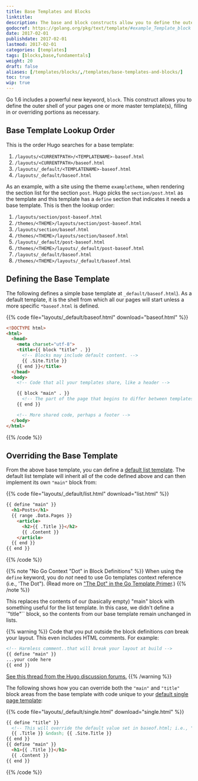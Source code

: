 ```yaml
---
title: Base Templates and Blocks
linktitle:
description: The base and block constructs allow you to define the outer shell of your master templates (i.e., the chrome of the page) in a syntax that allows for easy extending and overwriting.
godocref: https://golang.org/pkg/text/template/#example_Template_block
date: 2017-02-01
publishdate: 2017-02-01
lastmod: 2017-02-01
categories: [templates]
tags: [blocks,base,fundamentals]
weight: 20
draft: false
aliases: [/templates/blocks/,/templates/base-templates-and-blocks/]
toc: true
wip: true
---
```


Go 1.6 includes a powerful new keyword, `block`. This construct allows you to define the outer shell of your pages one or more master template(s), filling in or overriding portions as necessary.

## Base Template Lookup Order

This is the order Hugo searches for a base template:

1. `/layouts/<CURRENTPATH>/<TEMPLATENAME>-baseof.html`
2. `/layouts/<CURRENTPATH>/baseof.html`
3. `/layouts/_default/<TEMPLATENAME>-baseof.html`
4. `/layouts/_default/baseof.html`

As an example, with a site using the theme `exampletheme`, when rendering the section list for the section `post`. Hugo picks the `section/post.html` as the template and this template has a `define` section that indicates it needs a base template. This is then the lookup order:

1. `/layouts/section/post-baseof.html`
2. `/themes/<THEME>/layouts/section/post-baseof.html`
3. `/layouts/section/baseof.html`
4. `/themes/<THEME>/layouts/section/baseof.html`
5. `/layouts/_default/post-baseof.html`
6. `/themes/<THEME>/layouts/_default/post-baseof.html`
7. `/layouts/_default/baseof.html`
8. `/themes/<THEME>/layouts/_default/baseof.html`


## Defining the Base Template

The following defines a simple base template at `_default/baseof.html`). As a default template, it is the shell from which all our pages will start unless a more specific `*baseof.html` is defined.

{{% code file="layouts/_default/baseof.html" download="baseof.html" %}}
```html
<!DOCTYPE html>
<html>
  <head>
    <meta charset="utf-8">
    <title>{{ block "title" . }}
      <!-- Blocks may include default content. -->
      {{ .Site.Title }}
    {{ end }}</title>
  </head>
  <body>
    <!-- Code that all your templates share, like a header -->

    {{ block "main" . }}
      <!-- The part of the page that begins to differ between templates -->
    {{ end }}

    <!-- More shared code, perhaps a footer -->
  </body>
</html>
```
{{% /code %}}

## Overriding the Base Template

From the above base template, you can define a [default list template][hugolists]. The default list template will inherit all of the code defined above and can then implement its own `"main"` block from:

{{% code file="layouts/_default/list.html" download="list.html" %}}
```html
{{ define "main" }}
  <h1>Posts</h1>
  {{ range .Data.Pages }}
    <article>
      <h2>{{ .Title }}</h2>
      {{ .Content }}
    </article>
  {{ end }}
{{ end }}
```
{{% /code %}}

{{% note "No Go Context \"Dot\" in Block Definitions" %}}
When using the `define` keyword, you do *not* need to use Go templates context reference (i.e., 'The Dot"). (Read more on ["The Dot" in the Go Template Primer](/templates/go-templates/).)
{{% /note %}}

This replaces the contents of our (basically empty) "main" block with something useful for the list template. In this case, we didn't define a `"title"`` block, so the contents from our base template remain unchanged in lists.

{{% warning %}}
Code that you put outside the block definitions *can* break your layout. This even includes HTML comments. For example:

```html
<!-- Harmless comment..that will break your layout at build -->
{{ define "main" }}
...your code here
{{ end }}
```
[See this thread from the Hugo discussion forums.](https://discuss.gohugo.io/t/baseof-html-block-templates-and-list-types-results-in-empty-pages/5612/6)
{{% /warning %}}

The following shows how you can override both the `"main"` and `"title"` block areas from the base template with code unique to your [default single page template][singletemplate]:

{{% code file="layouts/_default/single.html" download="single.html" %}}
```html
{{ define "title" }}
  <!-- This will override the default value set in baseof.html; i.e., "{{.Site.Title}}" in the original example-->
  {{ .Title }} &ndash; {{ .Site.Title }}
{{ end }}
{{ define "main" }}
  <h1>{{ .Title }}</h1>
  {{ .Content }}
{{ end }}
```
{{% /code %}}

[hugolists]: /templates/lists
[singletemplate]: /templates/single-page-templates/